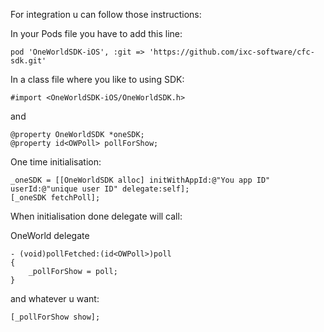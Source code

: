 For integration u can follow those instructions:

In your Pods file you have to add this line:
```
pod 'OneWorldSDK-iOS', :git => 'https://github.com/ixc-software/cfc-sdk.git'
```

In a class file where you like to using SDK:
```
#import <OneWorldSDK-iOS/OneWorldSDK.h>
```
and
```
@property OneWorldSDK *oneSDK;
@property id<OWPoll> pollForShow;
```
One time initialisation:

```
_oneSDK = [[OneWorldSDK alloc] initWithAppId:@"You app ID" userId:@"unique user ID" delegate:self];
[_oneSDK fetchPoll];
```
When initialisation done delegate will call:

OneWorld delegate
```
- (void)pollFetched:(id<OWPoll>)poll
{
    _pollForShow = poll;
}
```
and whatever u want:
```
[_pollForShow show];
```

